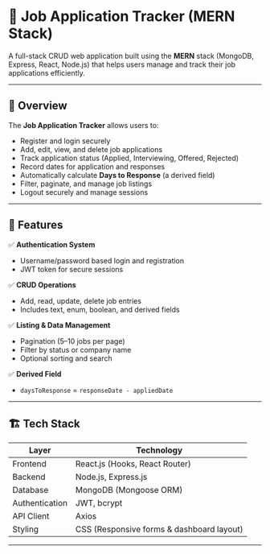 # 🧩 Job Application Tracker (MERN Stack)

A full-stack CRUD web application built using the **MERN** stack (MongoDB, Express, React, Node.js) that helps users manage and track their job applications efficiently.

---

## 🚀 Overview

The **Job Application Tracker** allows users to:
- Register and login securely
- Add, edit, view, and delete job applications
- Track application status (Applied, Interviewing, Offered, Rejected)
- Record dates for application and responses
- Automatically calculate **Days to Response** (a derived field)
- Filter, paginate, and manage job listings
- Logout securely and manage sessions

---

## 🧠 Features

✅ **Authentication System**
- Username/password based login and registration  
- JWT token for secure sessions  

✅ **CRUD Operations**
- Add, read, update, delete job entries  
- Includes text, enum, boolean, and derived fields  

✅ **Listing & Data Management**
- Pagination (5–10 jobs per page)  
- Filter by status or company name  
- Optional sorting and search  

✅ **Derived Field**
- `daysToResponse` = `responseDate - appliedDate`  

---

## 🏗️ Tech Stack

| Layer | Technology |
|-------|-------------|
| Frontend | React.js (Hooks, React Router) |
| Backend | Node.js, Express.js |
| Database | MongoDB (Mongoose ORM) |
| Authentication | JWT, bcrypt |
| API Client | Axios |
| Styling | CSS (Responsive forms & dashboard layout) |

---


